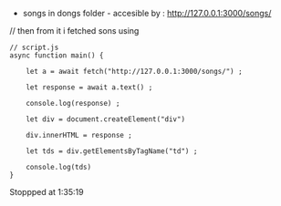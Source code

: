 - songs in dongs folder - accesible by : http://127.0.0.1:3000/songs/

// then from it i fetched sons using 

```
// script.js
async function main() {
    
    let a = await fetch("http://127.0.0.1:3000/songs/") ;  

    let response = await a.text() ; 

    console.log(response) ; 

    let div = document.createElement("div")

    div.innerHTML = response ; 

    let tds = div.getElementsByTagName("td") ; 

    console.log(tds)
}

```


Stoppped at 1:35:19